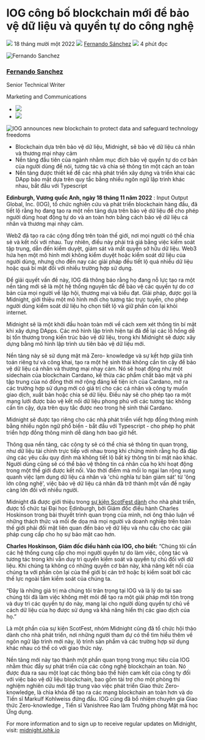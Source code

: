 # IOG công bố blockchain mới để bảo vệ dữ liệu và quyền tự do công nghệ

![](img/2022-11-18-iog-announces-new-blockchain-to-protect-data-and-safeguard-technology-freedoms.002.png) 18 tháng mười một 2022 ![](img/2022-11-18-iog-announces-new-blockchain-to-protect-data-and-safeguard-technology-freedoms.002.png) [Fernando Sánchez](/en/blog/authors/fernando-sanchez/page-1/) ![](img/2022-11-18-iog-announces-new-blockchain-to-protect-data-and-safeguard-technology-freedoms.003.png) 4 phút đọc

![Fernando Sanchez](img/2022-11-18-iog-announces-new-blockchain-to-protect-data-and-safeguard-technology-freedoms.004.png)[](/en/blog/authors/fernando-sanchez/page-1/)

### [**Fernando Sanchez**](/en/blog/authors/fernando-sanchez/page-1/)

Senior Technical Writer

Marketing and Communications

- ![](img/2022-11-18-iog-announces-new-blockchain-to-protect-data-and-safeguard-technology-freedoms.005.png)[](mailto:fernando.sanchez@iohk.io "Email")
- ![](img/2022-11-18-iog-announces-new-blockchain-to-protect-data-and-safeguard-technology-freedoms.006.png)[](https://www.linkedin.com/in/linkedinsanchezf/ "LinkedIn")

![IOG announces new blockchain to protect data and safeguard technology freedoms](img/2022-11-18-iog-announces-new-blockchain-to-protect-data-and-safeguard-technology-freedoms.007.jpeg)

- Blockchain dựa trên bảo vệ dữ liệu, Midnight, sẽ bảo vệ dữ liệu cá nhân và thương mại nhạy cảm
- Nền tảng đầu tiên của ngành nhằm mục đích bảo vệ quyền tự do cơ bản của người dùng để nói, tương tác và chia sẻ thông tin một cách an toàn
- Nền tảng được thiết kế để các nhà phát triển xây dựng và triển khai các DApp bảo mật dựa trên quy tắc bằng nhiều ngôn ngữ lập trình khác nhau, bắt đầu với Typescript

**Edinburgh, Vương quốc Anh, ngày 18 tháng 11 năm 2022** : Input Output Global, Inc. (IOG), tổ chức nghiên cứu và phát triển blockchain hàng đầu, đã tiết lộ rằng họ đang tạo ra một nền tảng dựa trên bảo vệ dữ liệu để cho phép người dùng hoạt động tự do và an toàn hơn bằng cách bảo vệ dữ liệu cá nhân và thương mại nhạy cảm.

Web2 đã tạo ra các cộng đồng trên toàn thế giới, nơi mọi người có thể chia sẻ và kết nối với nhau. Tuy nhiên, điều này phải trả giá bằng việc kiểm soát tập trung, dẫn đến kiểm duyệt, giám sát và mất quyền sở hữu dữ liệu. Web3 hứa hẹn một mô hình mới không kiểm duyệt hoặc kiểm soát dữ liệu của người dùng, nhưng cho đến nay các giải pháp đều tiết lộ quá nhiều dữ liệu hoặc quá bí mật đối với nhiều trường hợp sử dụng.

Để giải quyết vấn đề này, IOG đã thông báo rằng họ đang nỗ lực tạo ra một nền tảng mới sẽ là một hệ thống nguyên tắc để bảo vệ các quyền tự do cơ bản của mọi người về lập hội, thương mại và biểu đạt. Giải pháp, được gọi là Midnight, giới thiệu một mô hình mới cho tương tác trực tuyến, cho phép người dùng kiểm soát dữ liệu họ chọn tiết lộ và giữ phần còn lại khỏi internet.

Midnight sẽ là một khởi đầu hoàn toàn mới về cách xem xét thông tin bí mật khi xây dựng DApps. Các mô hình lập trình hiện tại đã để lại các lỗ hổng dễ bị tổn thương trong kiến trúc bảo vệ dữ liệu, trong khi Midnight sẽ được xây dựng bằng mô hình lập trình ưu tiên bảo vệ dữ liệu mới.

Nền tảng này sẽ sử dụng mật mã Zero- knowledge và sự kết hợp giữa tính toán riêng tư và công khai, tạo ra một hệ sinh thái không cần tin cậy để bảo vệ dữ liệu cá nhân và thương mại nhạy cảm. Nó sẽ hoạt động như một sidechain của blockchain Cardano, kế thừa các phẩm chất bảo mật và phi tập trung của nó đồng thời mở rộng đáng kể tiện ích của Cardano, mở ra các trường hợp sử dụng mới có giá trị cho các cá nhân và công ty muốn giao dịch, xuất bản hoặc chia sẻ dữ liệu. Điều này sẽ cho phép tạo ra một mạng lưới được bảo vệ kết nối dữ liệu phong phú với các tương tác không cần tin cậy, dựa trên quy tắc được neo trong hệ sinh thái Cardano.

Midnight sẽ được tạo riêng cho các nhà phát triển viết hợp đồng thông minh bằng nhiều ngôn ngữ phổ biến - bắt đầu với Typescript - cho phép họ phát triển hợp đồng thông minh dễ dàng hơn bao giờ hết.

Thông qua nền tảng, các công ty sẽ có thể chia sẻ thông tin quan trọng, như dữ liệu tài chính trực tiếp với nhau trong khi chứng minh rằng họ đã đáp ứng các yêu cầu quy định mà không tiết lộ bất kỳ thông tin bí mật nào khác. Người dùng cũng sẽ có thể bảo vệ thông tin cá nhân của họ khi hoạt động trong một thế giới được kết nối. Vào thời điểm mà mối lo ngại lan rộng xung quanh việc lạm dụng dữ liệu cá nhân và 'chủ nghĩa tư bản giám sát' từ 'ông lớn công nghệ', việc bảo vệ dữ liệu cá nhân đã trở thành một vấn đề ngày càng lớn đối với nhiều người.

Midnight đã được giới thiệu trong [sự kiện ScotFest dành](https://iohk.io/en/blog/posts/2022/11/04/announcing-io-scotfest-the-age-of-voltaire/) cho nhà phát triển, được tổ chức tại Đại học Edinburgh, bởi Giám đốc điều hành Charles Hoskinson trong bài thuyết trình quan trọng của mình, nơi ông thảo luận về những thách thức và mối đe dọa mà mọi người và doanh nghiệp trên toàn thế giới phải đối mặt liên quan đến bảo vệ dữ liệu và nhu cầu cho các giải pháp cung cấp cho họ sự bảo mật cao hơn.

**Charles Hoskinson, Giám đốc điều hành của IOG, cho biết:** “Chúng tôi cần các hệ thống cung cấp cho mọi người quyền tự do làm việc, cộng tác và tương tác trong khi vẫn duy trì quyền kiểm soát và quyền tự chủ đối với dữ liệu. Khi chúng ta không có những quyền cơ bản này, khả năng kết nối của chúng ta với phần còn lại của thế giới bị cản trở hoặc bị kiểm soát bởi các thế lực ngoài tầm kiểm soát của chúng ta.

“Đây là những giá trị mà chúng tôi trân trọng tại IOG và là lý do tại sao chúng tôi đã làm việc không mệt mỏi để tạo ra một giải pháp mới tôn trọng và duy trì các quyền tự do này, mang lại cho người dùng quyền tự chủ về cách dữ liệu của họ được sử dụng và khả năng hiển thị các giao dịch của họ.”

Là một phần của sự kiện ScotFest, nhóm Midnight cũng đã tổ chức hội thảo dành cho nhà phát triển, nơi những người tham dự có thể tìm hiểu thêm về ngôn ngữ lập trình mới này, lộ trình sản phẩm và các trường hợp sử dụng khác nhau có thể có với giao thức này.

Nền tảng mới này tạo thành một phần quan trọng trong mục tiêu của IOG nhằm thúc đẩy sự phát triển của các công nghệ blockchain an toàn. Nó được đưa ra sau một loạt các thông báo thể hiện cam kết của công ty đối với việc bảo vệ dữ liệu blockchain, bao gồm tài trợ cho một phòng thí nghiệm nghiên cứu mới tập trung vào việc phát triển Giao thức Zero-knowledge, là chìa khóa để tạo ra các mạng blockchain an toàn hơn và do Tiến sĩ Markulf Kohlweiss đứng đầu. IOG cũng đã bổ nhiệm chuyên gia Giao thức Zero-knowledge , Tiến sĩ Vanishree Rao làm Trưởng phòng Mật mã học Ứng dụng.

For more information and to sign up to receive regular updates on Midnight, visit: [midnight.iohk.io](https://midnight.iohk.io/)
